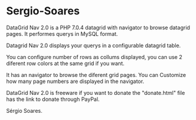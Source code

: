 # Sergio-Soares

DataGrid Nav 2.0 is a PHP 7.0.4 datagrid with navigator to browse datagrid pages.
It performes querys in MySQL format.

Datagrid Nav 2.0 displays your querys in a configurable datagrid table.

You can configure number of rows as collums displayed, you can use 2 diferent 
row colors at the same grid if you want.

It has an navigator to browse the diferent grid pages.
You can Customize how many page numbers are displayed in the navigator.

DataGrid Nav 2.0 is freeware if you want to donate the "donate.html" file has 
the link to donate through PayPal.

Sérgio Soares.

